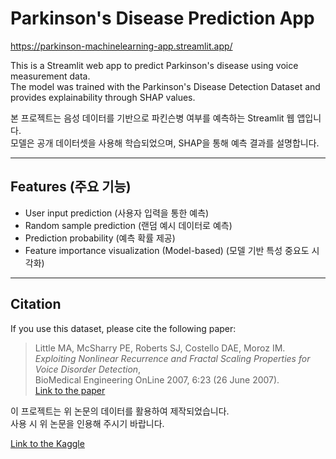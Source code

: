 # Parkinson's Disease Prediction App

https://parkinson-machinelearning-app.streamlit.app/

This is a Streamlit web app to predict Parkinson's disease using voice measurement data.  
The model was trained with the Parkinson's Disease Detection Dataset and provides explainability through SHAP values.

본 프로젝트는 음성 데이터를 기반으로 파킨슨병 여부를 예측하는 Streamlit 웹 앱입니다.  
모델은 공개 데이터셋을 사용해 학습되었으며, SHAP을 통해 예측 결과를 설명합니다.

---

## Features (주요 기능)

- User input prediction (사용자 입력을 통한 예측)
- Random sample prediction (랜덤 예시 데이터로 예측)
- Prediction probability (예측 확률 제공)
- Feature importance visualization (Model-based) (모델 기반 특성 중요도 시각화)

---

## Citation

If you use this dataset, please cite the following paper:

> Little MA, McSharry PE, Roberts SJ, Costello DAE, Moroz IM.  
> *Exploiting Nonlinear Recurrence and Fractal Scaling Properties for Voice Disorder Detection*,  
> BioMedical Engineering OnLine 2007, 6:23 (26 June 2007).  
> [Link to the paper](https://biomedical-engineering-online.biomedcentral.com/articles/10.1186/1475-925X-6-23)

이 프로젝트는 위 논문의 데이터를 활용하여 제작되었습니다.  
사용 시 위 논문을 인용해 주시기 바랍니다.

[Link to the Kaggle](https://www.kaggle.com/datasets/debasisdotcom/parkinson-disease-detection)
